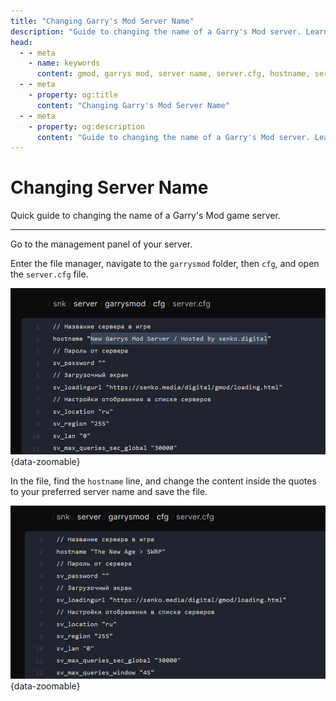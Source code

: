 ```yaml
---
title: "Changing Garry's Mod Server Name"
description: "Guide to changing the name of a Garry's Mod server. Learn how to quickly and easily change your server name through the server.cfg file."
head:
  - - meta
    - name: keywords
      content: gmod, garrys mod, server name, server.cfg, hostname, server title, garry's mod
  - - meta
    - property: og:title 
      content: "Changing Garry's Mod Server Name"
  - - meta
    - property: og:description
      content: "Guide to changing the name of a Garry's Mod server. Learn how to quickly and easily change your server name through the server.cfg file."
---
```




# <GmodLogo>Changing Server Name</GmodLogo>

Quick guide to changing the name of a Garry's Mod game server.

***

Go to the management panel of your server.

Enter the file manager, navigate to the `garrysmod` folder, then `cfg`, and open the `server.cfg` file.

![old server name](/images/games/gmod/server-name/old.png){data-zoomable}

In the file, find the `hostname` line, and change the content inside the quotes to your preferred server name and save the file.

![new server name](/images/games/gmod/server-name/new.png){data-zoomable}
